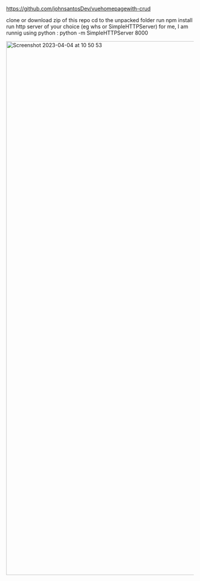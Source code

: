 https://github.com/johnsantosDev/vuehomepagewith-crud


clone or download zip of this repo
cd to the unpacked folder
run npm install
run http server of your choice (eg whs or SimpleHTTPServer)
for me, I am runnig using python : python -m SimpleHTTPServer 8000


<img width="1432" alt="Screenshot 2023-04-04 at 10 50 53" src="https://user-images.githubusercontent.com/92297941/229743896-2ac80c52-2250-49ed-b731-c58e08ec42a8.png">
